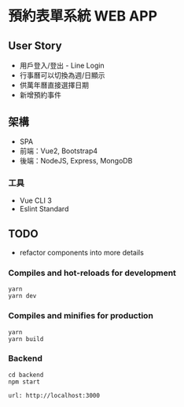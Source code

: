 # 預約表單系統 WEB APP

## User Story

- 用戶登入/登出 - Line Login
- 行事曆可以切換為週/日顯示
- 供萬年曆直接選擇日期
- 新增預約事件

## 架構

- SPA
- 前端：Vue2, Bootstrap4
- 後端：NodeJS, Express, MongoDB

### 工具

- Vue CLI 3
- Eslint Standard

## TODO
- refactor components into more details

### Compiles and hot-reloads for development

```
yarn
yarn dev
```

### Compiles and minifies for production

```
yarn
yarn build
```

### Backend

```
cd backend
npm start
```
```
url: http://localhost:3000
```
